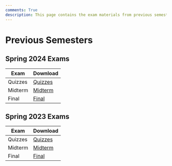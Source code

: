 ```yaml
---
comments: True
description: This page contains the exam materials from previous semesters of the Deep Reinforcement Learning course. You can find links to download quizzes, midterms, and final exams.
---
```


# Previous Semesters

## Spring 2024 Exams

| Exam | Download |
| --------- | ---- |
| Quizzes   | [Quizzes](../assets/archive/sp24/exams/SP24_RL_Quizzes.zip) |
| Midterm   | [Midterm](../assets/archive/sp24/exams/SP24_RL_Midterm.zip) |
| Final     | [Final](../assets/archive/sp24/exams/SP24_RL_Final.zip) |

## Spring 2023 Exams

| Exam | Download |
| --------- | ---- |
| Quizzes   | [Quizzes](../assets/archive/sp23/exams/SP23_RL_Quizzes.zip) |
| Midterm   | [Midterm](../assets/archive/sp23/exams/SP23_RL_Midterm.zip) |
| Final     | [Final](../assets/archive/sp23/exams/SP23_RL_Final.zip) |